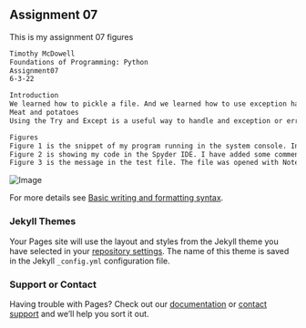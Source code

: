 ## Assignment 07

This is my assignment 07 figures

```markdown
Timothy McDowell
Foundations of Programming: Python
Assignment07
6-3-22

Introduction
We learned how to pickle a file. And we learned how to use exception handling. Firstly, using the pickle file is kind of interesting. When you process the file using the pickle syntax it will save the text in some kind of mysterious ASCII format. You can sometimes make out the words if you read the text file but other times you can’t.  It’s like a secret message. To decode the message you process the file again using pickle syntax and the message will be converted to plain text. 
Meat and potatoes
Using the Try and Except is a useful way to handle and exception or error that comes up when your specific command or line of code doesn’t work. When you set up your code within the try block it will run, however if there’s a problem it will be kicked the Except block. Anything after the Except block will get run instead. This is useful for setting up a more descriptive error message. 

Figures
Figure 1 is the snippet of my program running in the system console. In this version of the script I was using the message “Hello from the other side” to test out the pickle function. 
Figure 2 is showing my code in the Spyder IDE. I have added some comments indicating the functions and the while loop.
Figure 3 is the message in the test file. The file was opened with Notepad++. In the file you can see some special encoding characters. 

```
![Image](https://i.imgur.com/tX8j1mY.jpg)


For more details see [Basic writing and formatting syntax](https://docs.github.com/en/github/writing-on-github/getting-started-with-writing-and-formatting-on-github/basic-writing-and-formatting-syntax).

### Jekyll Themes

Your Pages site will use the layout and styles from the Jekyll theme you have selected in your [repository settings](https://github.com/timtim1246/IntroToProg-Python-Mod07/settings/pages). The name of this theme is saved in the Jekyll `_config.yml` configuration file.

### Support or Contact

Having trouble with Pages? Check out our [documentation](https://docs.github.com/categories/github-pages-basics/) or [contact support](https://support.github.com/contact) and we’ll help you sort it out.
